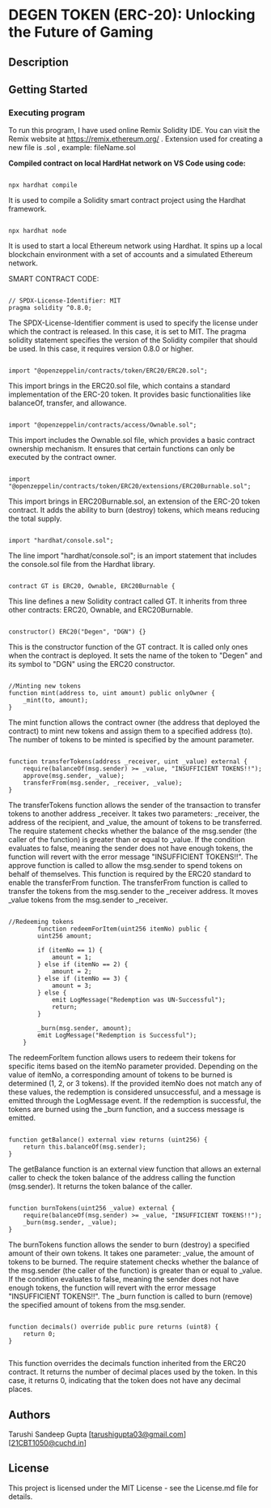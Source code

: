 # DEGEN TOKEN (ERC-20): Unlocking the Future of Gaming


## Description


## Getting Started

### Executing program

To run this program, I have used online Remix Solidity IDE. You can visit the Remix website at https://remix.ethereum.org/ .
Extension used for creating a new file is .sol , example: fileName.sol

**Compiled contract on local HardHat network on VS Code using code:**

```Hardhat

npx hardhat compile

```

 It is used to compile a Solidity smart contract project using the Hardhat framework. 

 ```Hardhat

npx hardhat node

```

It is used to start a local Ethereum network using Hardhat. It spins up a local blockchain environment with a set of accounts and a simulated Ethereum network. 

SMART CONTRACT CODE:

```solidity

// SPDX-License-Identifier: MIT
pragma solidity ^0.8.0;

```
The SPDX-License-Identifier comment is used to specify the license under which the contract is released. In this case, it is set to MIT.
The pragma solidity statement specifies the version of the Solidity compiler that should be used. In this case, it requires version 0.8.0 or higher.

```solidity

import "@openzeppelin/contracts/token/ERC20/ERC20.sol";

```

This import brings in the ERC20.sol file, which contains a standard implementation of the ERC-20 token. It provides basic functionalities like balanceOf, transfer, and allowance.

```solidity

import "@openzeppelin/contracts/access/Ownable.sol";

```

This import includes the Ownable.sol file, which provides a basic contract ownership mechanism. It ensures that certain functions can only be executed by the contract owner.

```solidity

import "@openzeppelin/contracts/token/ERC20/extensions/ERC20Burnable.sol";

````

This import brings in ERC20Burnable.sol, an extension of the ERC-20 token contract. It adds the ability to burn (destroy) tokens, which means reducing the total supply.

```solidity

import "hardhat/console.sol";

```

The line import "hardhat/console.sol"; is an import statement that includes the console.sol file from the Hardhat library. 

```solidity

contract GT is ERC20, Ownable, ERC20Burnable {

```

This line defines a new Solidity contract called GT. It inherits from three other contracts: ERC20, Ownable, and ERC20Burnable.

```solidity

constructor() ERC20("Degen", "DGN") {}

```

This is the constructor function of the GT contract. It is called only ones when the contract is deployed. It sets the name of the token to "Degen" and its symbol to "DGN" using the ERC20 constructor.

```solidity

//Minting new tokens
function mint(address to, uint amount) public onlyOwner {
    _mint(to, amount);
}

```

The mint function allows the contract owner (the address that deployed the contract) to mint new tokens and assign them to a specified address (to). The number of tokens to be minted is specified by the amount parameter.

```solidity

function transferTokens(address _receiver, uint _value) external {
    require(balanceOf(msg.sender) >= _value, "INSUFFICIENT TOKENS!!");
    approve(msg.sender, _value);
    transferFrom(msg.sender, _receiver, _value);
}

```

The transferTokens function allows the sender of the transaction to transfer tokens to another address _receiver. It takes two parameters: _receiver, the address of the recipient, and _value, the amount of tokens to be transferred.
The require statement checks whether the balance of the msg.sender (the caller of the function) is greater than or equal to _value. If the condition evaluates to false, meaning the sender does not have enough tokens, the function will revert with the error message "INSUFFICIENT TOKENS!!".
The approve function is called to allow the msg.sender to spend tokens on behalf of themselves. This function is required by the ERC20 standard to enable the transferFrom function.
The transferFrom function is called to transfer the tokens from the msg.sender to the _receiver address. It moves _value tokens from the msg.sender to _receiver.

```solidity

//Redeeming tokens
        function redeemForItem(uint256 itemNo) public {
        uint256 amount;
        
        if (itemNo == 1) {
            amount = 1;
        } else if (itemNo == 2) {
            amount = 2;
        } else if (itemNo == 3) {
            amount = 3;
        } else {
            emit LogMessage("Redemption was UN-Successful");
            return;
        }

        _burn(msg.sender, amount);
        emit LogMessage("Redemption is Successful");
    }

```

The redeemForItem function allows users to redeem their tokens for specific items based on the itemNo parameter provided. Depending on the value of itemNo, a corresponding amount of tokens to be burned is determined (1, 2, or 3 tokens). If the provided itemNo does not match any of these values, the redemption is considered unsuccessful, and a message is emitted through the LogMessage event. If the redemption is successful, the tokens are burned using the _burn function, and a success message is emitted.

```solidity

function getBalance() external view returns (uint256) {
    return this.balanceOf(msg.sender);
}

```

The getBalance function is an external view function that allows an external caller to check the token balance of the address calling the function (msg.sender). It returns the token balance of the caller.

```solidity

function burnTokens(uint256 _value) external {
    require(balanceOf(msg.sender) >= _value, "INSUFFICIENT TOKENS!!");
    _burn(msg.sender, _value);
}

```

The burnTokens function allows the sender to burn (destroy) a specified amount of their own tokens. It takes one parameter: _value, the amount of tokens to be burned.
The require statement checks whether the balance of the msg.sender (the caller of the function) is greater than or equal to _value. If the condition evaluates to false, meaning the sender does not have enough tokens, the function will revert with the error message "INSUFFICIENT TOKENS!!".
The _burn function is called to burn (remove) the specified amount of tokens from the msg.sender.

```solidity

function decimals() override public pure returns (uint8) {
    return 0;
}
  
```

This function overrides the decimals function inherited from the ERC20 contract. It returns the number of decimal places used by the token. In this case, it returns 0, indicating that the token does not have any decimal places.



## Authors

Tarushi Sandeep Gupta 
[tarushigupta03@gmail.com]
[21CBT1050@cuchd.in]

## License

This project is licensed under the MIT License - see the License.md file for details.
